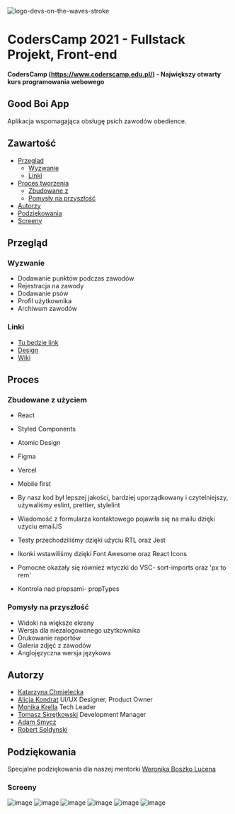 
![logo-devs-on-the-waves-stroke](https://user-images.githubusercontent.com/19845958/148255475-9f24bd68-7020-42e8-a0d7-c2ed885848e5.png)


# CodersCamp 2021 - Fullstack Projekt, Front-end
**CodersCamp (https://www.coderscamp.edu.pl/) - Największy otwarty kurs programowania webowego** 

## Good Boi App

Aplikacja wspomagająca obsługę psich zawodów obedience. 

## Zawartość

- [Przegląd](#przegląd)
  - [Wyzwanie](#wyzwanie)
  - [Linki](#linki)
- [Proces tworzenia](#proces)
  - [Zbudowane z](#zbudowane-z-użyciem)
  - [Pomysły na przyszłość](#pomysły-na-przyszłość)
- [Autorzy](#autorzy)
- [Podziękowania](#podziękowania)
-  [Screeny](#screeny)

## Przegląd

### Wyzwanie

- Dodawanie punktów podczas zawodów
- Rejestracja na zawody
- Dodawanie psów
- Profil użytkownika
- Archiwum zawodów



### Linki

- [Tu będzie link]()
- [Design](https://www.figma.com/file/hOD9esjIhUdLSRM0Ijc31f/GOOD-BOI-APP?node-id=1657%3A4515)
- [Wiki](https://github.com/CC2021-WBL/GOOD-BOI-Application/wiki)

## Proces

### Zbudowane z użyciem

- React
- Styled Components
- Atomic Design
- Figma
- Vercel
- Mobile first

- By nasz kod był lepszej jakości, bardziej uporządkowany i czytelniejszy, używaliśmy eslint, prettier, stylelint
- Wiadomość z formularza kontaktowego pojawiła się na mailu dzięki użyciu emailJS
- Testy przechodziliśmy dzięki użyciu RTL oraz Jest
- Ikonki wstawiliśmy dzięki Font Awesome oraz React Icons
- Pomocne okazały się również wtyczki do VSC- sort-imports oraz 'px to rem'
- Kontrola nad propsami- propTypes

### Pomysły na przyszłość

- Widoki na większe ekrany
- Wersja dla niezalogowanego użytkownika
- Drukowanie raportów
- Galeria zdjęć z zawodów
- Anglojęzyczna wersja językowa

## Autorzy

 - [Katarzyna Chmielecka](https://github.com/KatarzynaChmielecka)
 - [Alicja Kondrat](https://github.com/pierwszazlewej)  UI/UX Designer, Product Owner
 - [Monika Krella](https://github.com/MonikaKrella) Tech Leader
 - [Tomasz Skrętkowski](https://github.com/n0macx) Development Manager
 - [Adam Smycz](https://github.com/Smyku6) 
 - [Robert Soldynski](https://github.com/RobertS-ki) 

## Podziękowania

Specjalne podziękowania dla naszej mentorki [Weronika Boszko Lucena](https://github.com/vieraboschkova)

### Screeny
![image](https://user-images.githubusercontent.com/56206231/153212606-8e64ae23-0fa3-45e4-a7d9-00eeb90dbc41.png)
![image](https://user-images.githubusercontent.com/56206231/153212873-10762f7e-29f0-4344-b23b-b74d2bd1dc80.png)
![image](https://user-images.githubusercontent.com/56206231/153211865-9af9f3f4-7c75-435a-a342-0391c4ec6f23.png) 
![image](https://user-images.githubusercontent.com/56206231/153212187-d63f4b6c-2426-4a25-92e2-0124625f4bff.png)
![image](https://user-images.githubusercontent.com/56206231/153212348-68a59d6d-8ca2-4ec6-a50a-8fc6aad6ccf3.png)
![image](https://user-images.githubusercontent.com/56206231/153213129-5feec480-5df8-4376-8279-e20e479ea5b6.png)






